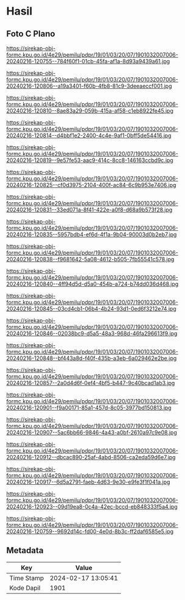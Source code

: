 # Hasil

## Foto C Plano

https://sirekap-obj-formc.kpu.go.id/4e29/pemilu/pdpr/19/01/03/20/07/1901032007006-20240216-120755--784f60f1-01cb-45fa-af1a-8d93a9439a61.jpg

https://sirekap-obj-formc.kpu.go.id/4e29/pemilu/pdpr/19/01/03/20/07/1901032007006-20240216-120806--a19a3401-f60b-4fb8-81c9-3deeaeccf001.jpg

https://sirekap-obj-formc.kpu.go.id/4e29/pemilu/pdpr/19/01/03/20/07/1901032007006-20240216-120810--8ae83a29-059b-415a-af58-c1eb8922fe45.jpg

https://sirekap-obj-formc.kpu.go.id/4e29/pemilu/pdpr/19/01/03/20/07/1901032007006-20240216-120814--d4bbf1e2-2400-4c4e-9af1-0bff5de54416.jpg

https://sirekap-obj-formc.kpu.go.id/4e29/pemilu/pdpr/19/01/03/20/07/1901032007006-20240216-120819--9e57fe53-aac9-414c-8cc8-146163ccbd9c.jpg

https://sirekap-obj-formc.kpu.go.id/4e29/pemilu/pdpr/19/01/03/20/07/1901032007006-20240216-120825--cf0d3975-2104-400f-ac84-6c9b953e7406.jpg

https://sirekap-obj-formc.kpu.go.id/4e29/pemilu/pdpr/19/01/03/20/07/1901032007006-20240216-120831--33ed071a-8f41-422e-a0f8-d68a9b573f28.jpg

https://sirekap-obj-formc.kpu.go.id/4e29/pemilu/pdpr/19/01/03/20/07/1901032007006-20240216-120835--5957bdb4-ef6d-4f1a-9b04-90003d0b2eb7.jpg

https://sirekap-obj-formc.kpu.go.id/4e29/pemilu/pdpr/19/01/03/20/07/1901032007006-20240216-120838--f9681642-5a08-4612-b505-7fb55541c578.jpg

https://sirekap-obj-formc.kpu.go.id/4e29/pemilu/pdpr/19/01/03/20/07/1901032007006-20240216-120840--4ff94d5d-d5a0-454b-a724-b74dd036d468.jpg

https://sirekap-obj-formc.kpu.go.id/4e29/pemilu/pdpr/19/01/03/20/07/1901032007006-20240216-120845--03cd4cb1-06b4-4b24-93d1-0ed6f3212e74.jpg

https://sirekap-obj-formc.kpu.go.id/4e29/pemilu/pdpr/19/01/03/20/07/1901032007006-20240216-120846--02038bc9-d5a5-48a3-968d-46fa296613f9.jpg

https://sirekap-obj-formc.kpu.go.id/4e29/pemilu/pdpr/19/01/03/20/07/1901032007006-20240216-120848--bf443a8d-f40f-435b-a3eb-6a029462e2be.jpg

https://sirekap-obj-formc.kpu.go.id/4e29/pemilu/pdpr/19/01/03/20/07/1901032007006-20240216-120857--2a0d4d6f-0ef4-4bf5-b447-9c40bcad1ab3.jpg

https://sirekap-obj-formc.kpu.go.id/4e29/pemilu/pdpr/19/01/03/20/07/1901032007006-20240216-120901--f9a00171-85a1-457d-8c05-3977bd150813.jpg

https://sirekap-obj-formc.kpu.go.id/4e29/pemilu/pdpr/19/01/03/20/07/1901032007006-20240216-120907--5ac6bb66-9846-4a43-a0bf-2610a97c9e08.jpg

https://sirekap-obj-formc.kpu.go.id/4e29/pemilu/pdpr/19/01/03/20/07/1901032007006-20240216-120912--dbcac890-25af-4abd-8506-ca2eda59d6e7.jpg

https://sirekap-obj-formc.kpu.go.id/4e29/pemilu/pdpr/19/01/03/20/07/1901032007006-20240216-120917--6d5a2791-faeb-4d63-9e30-e9fe3f1f041a.jpg

https://sirekap-obj-formc.kpu.go.id/4e29/pemilu/pdpr/19/01/03/20/07/1901032007006-20240216-120923--09d19ea8-0c4a-42ec-bccd-eb848333f5a4.jpg

https://sirekap-obj-formc.kpu.go.id/4e29/pemilu/pdpr/19/01/03/20/07/1901032007006-20240216-120759--9692d14c-fd00-4e0d-8b3c-ff2daf6585e5.jpg


## Metadata

| Key        | Value               |
| ---------- | ------------------- |
| Time Stamp | 2024-02-17 13:05:41 |
| Kode Dapil | 1901                |



